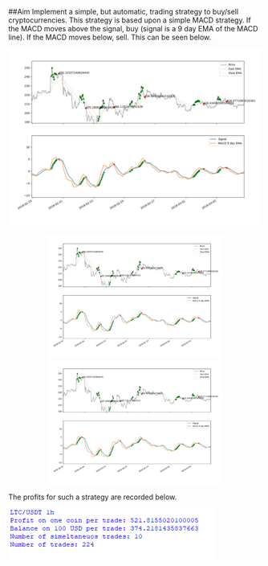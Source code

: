 ##Aim
Implement a simple, but automatic, trading strategy to buy/sell cryptocurrencies. This strategy is based upon a simple MACD strategy. If the MACD moves above the signal, buy (signal is a 9 day EMA of the MACD line). If the MACD moves below, sell. This can be seen below.

![Screenshot](graph_of_algorithm.png)
<p align="center">
  <img src=graph_of_algorithm.png width="350"/>
  <img src=graph_of_algorithm.png width="350"/>
</p>
The profits for such a strategy are recorded below.

![Screenshot](results.png)
